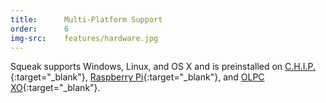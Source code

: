 ```yaml
---
title:      Multi-Platform Support
order:      6
img-src:    features/hardware.jpg
---
```

Squeak supports Windows, Linux, and OS X and is preinstalled on
[C.H.I.P.][chip]{:target="_blank"},
[Raspberry Pi][raspi]{:target="_blank"}, and
[OLPC XO][olpc]{:target="_blank"}.

[chip]: https://www.kickstarter.com/projects/1598272670/chip-the-worlds-first-9-computer
[raspi]: https://www.raspberrypi.org/
[olpc]: http://one.laptop.org/about/hardware
